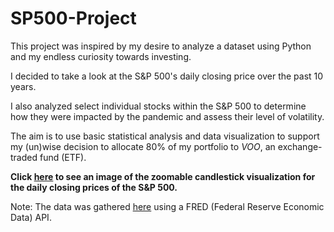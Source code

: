 # SP500-Project

This project was inspired by my desire to analyze a dataset using Python and my endless curiosity towards investing.

I decided to take a look at the S&P 500's daily closing price over the past 10 years.

I also analyzed select individual stocks within the S&P 500 to determine how they were impacted by the pandemic and assess their level of volatility. 

The aim is to use basic statistical analysis and data visualization to support my (un)wise decision to allocate 80% of my portfolio to *VOO*, an exchange-traded fund (ETF).

**Click [here](/SP500-Project/graphs/sp_candlestick.png) to see an image of the zoomable candlestick visualization for the daily closing prices of the S&P 500.**



Note: The data was gathered [here](https://fred.stlouisfed.org) using a FRED (Federal Reserve Economic Data) API.
